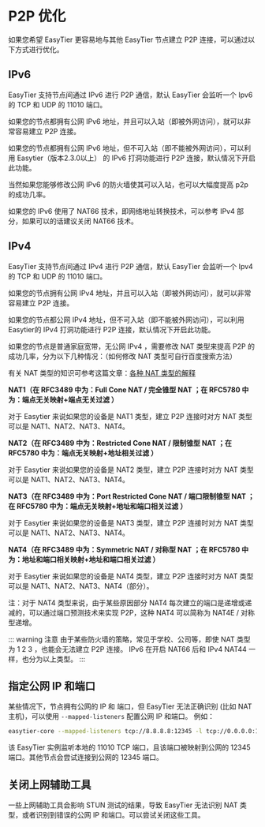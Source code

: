 # P2P 优化

如果您希望 EasyTier 更容易地与其他 EasyTier 节点建立 P2P 连接，可以通过以下方式进行优化。

## IPv6

EasyTier 支持节点间通过 IPv6 进行 P2P 通信，默认 EasyTier 会监听一个 Ipv6 的 TCP 和 UDP 的 11010 端口。

如果您的节点都拥有公网 IPv6 地址，并且可以入站（即被外网访问），就可以非常容易建立 P2P 连接。

如果您的节点都拥有公网 IPv6 地址，但不可入站（即不能被外网访问），可以利用 Easytier（版本2.3.0以上） 的 IPv6 打洞功能进行 P2P 连接，默认情况下开启此功能。

当然如果您能够修改公网 IPv6 的防火墙使其可以入站，也可以大幅度提高 p2p 的成功几率。

如果您的 IPv6 使用了 NAT66 技术，即网络地址转换技术，可以参考 IPv4 部分，如果可以的话建议关闭 NAT66 技术。

## IPv4

EasyTier 支持节点间通过 IPv4 进行 P2P 通信，默认 EasyTier 会监听一个 Ipv4 的 TCP 和 UDP 的 11010 端口。

如果您的节点拥有公网 IPv4 地址，并且可以入站（即被外网访问），就可以非常容易建立 P2P 连接。

如果您的节点都公网 IPv4 地址，但不可入站（即不能被外网访问），可以利用 Easytier的 IPv4 打洞功能进行 P2P 连接，默认情况下开启此功能。

如果您的节点是普通家庭宽带，无公网 IPv4 ，需要修改 NAT 类型来提高 P2P 的成功几率，分为以下几种情况：（如何修改 NAT 类型可自行百度搜索方法）

有关 NAT 类型的知识可参考这篇文章：[各种 NAT 类型的解释](https://nacldragon.top/2023/NAT-Type/)

**NAT1（在 RFC3489 中为：Full Cone NAT / 完全锥型 NAT ；在 RFC5780 中为：端点无关映射+端点无关过滤 ）**

对于 Easytier 来说如果您的设备是 NAT1 类型，建立 P2P 连接时对方 NAT 类型可以是 NAT1、NAT2、NAT3、NAT4。

**NAT2（在 RFC3489 中为：Restricted Cone NAT / 限制锥型 NAT ；在 RFC5780 中为：端点无关映射+地址相关过滤 ）**

对于 Easytier 来说如果您的设备是 NAT2 类型，建立 P2P 连接时对方 NAT 类型可以是 NAT1、NAT2、NAT3、NAT4。

**NAT3（在 RFC3489 中为：Port Restricted Cone NAT / 端口限制锥型 NAT ；在 RFC5780 中为：端点无关映射+地址和端口相关过滤 ）**

对于 Easytier 来说如果您的设备是 NAT3 类型，建立 P2P 连接时对方 NAT 类型可以是 NAT1、NAT2、NAT3、NAT4。

**NAT4（在 RFC3489 中为：Symmetric NAT / 对称型 NAT ；在 RFC5780 中为：地址和端口相关映射+地址和端口相关过滤 ）**

对于 Easytier 来说如果您的设备是 NAT4 类型，建立 P2P 连接时对方 NAT 类型可以是 NAT1、NAT2、NAT3、NAT4（部分）。

注：对于 NAT4 类型来说，由于某些原因部分 NAT4 每次建立的端口是递增或递减的，可以通过端口预测技术来实现 P2P，这种 NAT4 可以简称为 NAT4E / 对称型递增。

::: warning 注意
由于某些防火墙的策略，常见于学校、公司等，即使 NAT 类型为 1 2 3 ，也能会无法建立 P2P 连接。
IPv6 在开启 NAT66 后和 IPv4 NAT44 一样，也分为以上类型。
:::

## 指定公网 IP 和端口

某些情况下，节点拥有公网的 IP 和 端口，但 EasyTier 无法正确识别 (比如 NAT 主机)，可以使用 `--mapped-listeners` 配置公网 IP 和端口。 例如：

```sh
easytier-core --mapped-listeners tcp://8.8.8.8:12345 -l tcp://0.0.0.0:11010
```

该 EasyTier 实例监听本地的 11010 TCP 端口，且该端口被映射到公网的 12345 端口。其他节点会尝试连接到公网的 12345 端口。

## 关闭上网辅助工具

一些上网辅助工具会影响 STUN 测试的结果，导致 EasyTier 无法识别 NAT 类型，或者识别到错误的公网 IP 和端口。可以尝试关闭这些工具。

